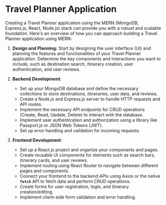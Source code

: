 # Travel Planner Application

Creating a Travel Planner application using the MERN (MongoDB, Express.js, React, Node.js) stack can provide you with a robust and scalable foundation. Here's an overview of how you can approach building a Travel Planner application using MERN:

1.  **Design and Planning:** Start by designing the user interface (UI) and planning the features and functionalities of your Travel Planner application. Determine the key components and interactions you want to include, such as destination search, itinerary creation, user authentication, and user reviews.

2. **Backend Development**:
    - Set up your MongoDB database and define the necessary collections to store destinations, itineraries, user data, and reviews.
    - Create a Node.js and Express.js server to handle HTTP requests and API routes.
    - Implement the necessary API endpoints for CRUD operations (Create, Read, Update, Delete) to interact with the database.
    - Implement user authentication and authorization using a library like Passport.js or JSON Web Tokens (JWT).
    - Set up error handling and validation for incoming requests.

3. **Frontend Development**:
    - Set up a React.js project and organize your components and pages.
    - Create reusable UI components for elements such as search bars, itinerary cards, and user reviews.
    - Implement routing using React Router to navigate between different pages and components.
    - Connect your frontend to the backend APIs using Axios or the native **`fetch`** API to fetch data and perform CRUD operations.
    - Create forms for user registration, login, and itinerary creation/editing.
    - Implement client-side form validation and error handling.